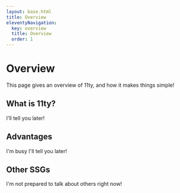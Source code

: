 ```yaml
---
layout: base.html
title: Overview
eleventyNavigation:
  key: overview
  title: Overview
  order: 1
---
```


# Overview

This page gives an overview of 11ty, and how it makes things simple!

## What is 11ty?

I'll tell you later!

## Advantages

I'm busy I'll tell you later!

## Other SSGs

I'm not prepared to talk about others right now!